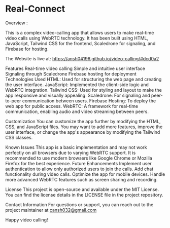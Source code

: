 # Real-Connect



Overview :


This is a complex video-calling app that allows users to make real-time video calls using WebRTC technology. It has been built using HTML, JavaScript, Tailwind CSS for the frontend, Scaledrone for signaling, and Firebase for hosting.



The Website is live at: https://ansh04196.github.io/video-calling/#dcd0a2


Features
Real-time video calling
Simple and intuitive user interface
Signaling through Scaledrone
Firebase hosting for deployment
Technologies Used
HTML: Used for structuring the web page and creating the user interface.
JavaScript: Implemented the client-side logic and WebRTC integration.
Tailwind CSS: Used for styling and layout to make the app responsive and visually appealing.
Scaledrone: For signaling and peer-to-peer communication between users.
Firebase Hosting: To deploy the web app for public access.
WebRTC: A framework for real-time communication, enabling audio and video streaming between peers.


Customization
You can customize the app further by modifying the HTML, CSS, and JavaScript files. You may want to add more features, improve the user interface, or change the app's appearance by modifying the Tailwind CSS classes.

Known Issues
This app is a basic implementation and may not work perfectly on all browsers due to varying WebRTC support. It is recommended to use modern browsers like Google Chrome or Mozilla Firefox for the best experience.
Future Enhancements
Implement user authentication to allow only authorized users to join the calls.
Add chat functionality during video calls.
Optimize the app for mobile devices.
Handle more advanced WebRTC features such as screen sharing and recording.



License
This project is open-source and available under the MIT License. You can find the license details in the LICENSE file in the project repository.

Contact Information
For questions or support, you can reach out to the project maintainer at cansh032@gmail.com

Happy video calling!
